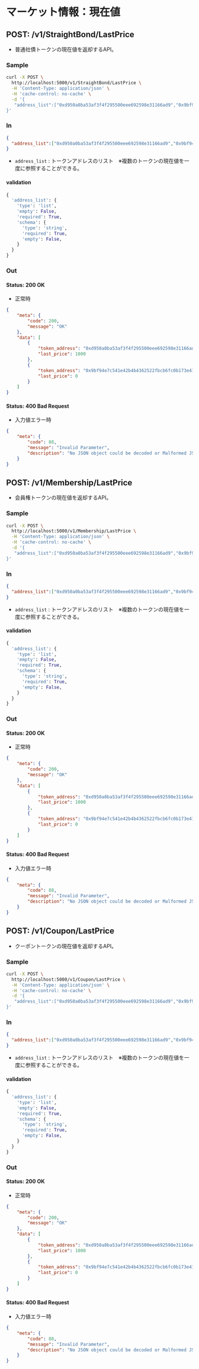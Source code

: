 # マーケット情報：現在値

## POST: /v1/StraightBond/LastPrice
* 普通社債トークンの現在値を返却するAPI。

### Sample
```sh
curl -X POST \
  http://localhost:5000/v1/StraightBond/LastPrice \
  -H 'Content-Type: application/json' \
  -H 'cache-control: no-cache' \
  -d '{  
   "address_list":["0xd950a0ba53af3f4f295500eee692598e31166ad9","0x9bf94e7c541e42b4b4362522fbcb6fc0b173e415"]
}'
```

### In
```json
{  
  "address_list":["0xd950a0ba53af3f4f295500eee692598e31166ad9","0x9bf94e7c541e42b4b4362522fbcb6fc0b173e415"]
}
```
* `address_list` : トークンアドレスのリスト　※複数のトークンの現在値を一度に参照することができる。

#### validation
```py
{
  'address_list': {
    'type': 'list',
    'empty': False,
    'required': True,
    'schema': {
      'type': 'string',
      'required': True,
      'empty': False,
    }
  }
}
```

### Out

#### Status: 200 OK
* 正常時

```json
{
    "meta": {
        "code": 200,
        "message": "OK"
    },
    "data": [
        {
            "token_address": "0xd950a0ba53af3f4f295500eee692598e31166ad9",
            "last_price": 1000
        },
        {
            "token_address": "0x9bf94e7c541e42b4b4362522fbcb6fc0b173e415",
            "last_price": 0
        }
    ]
}
```

#### Status: 400 Bad Request
* 入力値エラー時

```json
{
    "meta": {
        "code": 88,
        "message": "Invalid Parameter",
        "description": "No JSON object could be decoded or Malformed JSON"
    }
}
```

## POST: /v1/Membership/LastPrice
* 会員権トークンの現在値を返却するAPI。

### Sample
```sh
curl -X POST \
  http://localhost:5000/v1/Membership/LastPrice \
  -H 'Content-Type: application/json' \
  -H 'cache-control: no-cache' \
  -d '{  
   "address_list":["0xd950a0ba53af3f4f295500eee692598e31166ad9","0x9bf94e7c541e42b4b4362522fbcb6fc0b173e415"]
}'
```

### In
```json
{  
  "address_list":["0xd950a0ba53af3f4f295500eee692598e31166ad9","0x9bf94e7c541e42b4b4362522fbcb6fc0b173e415"]
}
```
* `address_list` : トークンアドレスのリスト　※複数のトークンの現在値を一度に参照することができる。

#### validation
```py
{
  'address_list': {
    'type': 'list',
    'empty': False,
    'required': True,
    'schema': {
      'type': 'string',
      'required': True,
      'empty': False,
    }
  }
}
```

### Out

#### Status: 200 OK
* 正常時

```json
{
    "meta": {
        "code": 200,
        "message": "OK"
    },
    "data": [
        {
            "token_address": "0xd950a0ba53af3f4f295500eee692598e31166ad9",
            "last_price": 1000
        },
        {
            "token_address": "0x9bf94e7c541e42b4b4362522fbcb6fc0b173e415",
            "last_price": 0
        }
    ]
}
```

#### Status: 400 Bad Request
* 入力値エラー時

```json
{
    "meta": {
        "code": 88,
        "message": "Invalid Parameter",
        "description": "No JSON object could be decoded or Malformed JSON"
    }
}
```


## POST: /v1/Coupon/LastPrice
* クーポントークンの現在値を返却するAPI。

### Sample
```sh
curl -X POST \
  http://localhost:5000/v1/Coupon/LastPrice \
  -H 'Content-Type: application/json' \
  -H 'cache-control: no-cache' \
  -d '{  
   "address_list":["0xd950a0ba53af3f4f295500eee692598e31166ad9","0x9bf94e7c541e42b4b4362522fbcb6fc0b173e415"]
}'
```

### In
```json
{  
  "address_list":["0xd950a0ba53af3f4f295500eee692598e31166ad9","0x9bf94e7c541e42b4b4362522fbcb6fc0b173e415"]
}
```
* `address_list` : トークンアドレスのリスト　※複数のトークンの現在値を一度に参照することができる。

#### validation
```py
{
  'address_list': {
    'type': 'list',
    'empty': False,
    'required': True,
    'schema': {
      'type': 'string',
      'required': True,
      'empty': False,
    }
  }
}
```

### Out

#### Status: 200 OK
* 正常時

```json
{
    "meta": {
        "code": 200,
        "message": "OK"
    },
    "data": [
        {
            "token_address": "0xd950a0ba53af3f4f295500eee692598e31166ad9",
            "last_price": 1000
        },
        {
            "token_address": "0x9bf94e7c541e42b4b4362522fbcb6fc0b173e415",
            "last_price": 0
        }
    ]
}
```

#### Status: 400 Bad Request
* 入力値エラー時

```json
{
    "meta": {
        "code": 88,
        "message": "Invalid Parameter",
        "description": "No JSON object could be decoded or Malformed JSON"
    }
}
```
